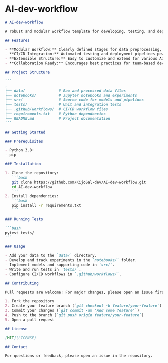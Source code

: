 # AI-dev-workflow
````markdown name=README.md
# AI-dev-workflow

A robust and modular workflow template for developing, testing, and deploying AI applications. This project is designed to streamline and automate the development lifecycle of AI-powered projects, making it easier to manage code, experiments, collaboration, and deployment.

## Features

- **Modular Workflow:** Clearly defined stages for data preprocessing, model training, evaluation, and deployment.
- **CI/CD Integration:** Automated testing and deployment pipelines powered by GitHub Actions.
- **Extensible Structure:** Easy to customize and extend for various AI/ML frameworks and use-cases.
- **Collaboration Ready:** Encourages best practices for team-based development and code review.

## Project Structure

```
.
├── data/               # Raw and processed data files
├── notebooks/          # Jupyter notebooks and experiments
├── src/                # Source code for models and pipelines
├── tests/              # Unit and integration tests
├── .github/workflows/  # CI/CD workflow files
├── requirements.txt    # Python dependencies
└── README.md           # Project documentation
```

## Getting Started

### Prerequisites

- Python 3.8+
- pip

### Installation

1. Clone the repository:
   ```bash
   git clone https://github.com/KijoSal-dev/AI-dev-workflow.git
   cd AI-dev-workflow
   ```
2. Install dependencies:
   ```bash
   pip install -r requirements.txt
   ```

### Running Tests

```bash
pytest tests/
```

### Usage

- Add your data to the `data/` directory.
- Develop and track experiments in the `notebooks/` folder.
- Implement models and supporting code in `src/`.
- Write and run tests in `tests/`.
- Configure CI/CD workflows in `.github/workflows/`.

## Contributing

Pull requests are welcome! For major changes, please open an issue first to discuss what you would like to change.

1. Fork the repository
2. Create your feature branch (`git checkout -b feature/your-feature`)
3. Commit your changes (`git commit -am 'Add some feature'`)
4. Push to the branch (`git push origin feature/your-feature`)
5. Open a pull request

## License

[MIT](LICENSE)

## Contact

For questions or feedback, please open an issue in the repository.
````
